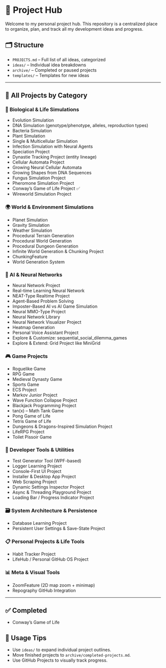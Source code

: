 # 🧠 Project Hub

Welcome to my personal project hub. This repository is a centralized place to organize, plan, and track all my development ideas and progress.

## 🗂 Structure
- `PROJECTS.md` – Full list of all ideas, categorized
- `ideas/` – Individual idea breakdowns
- `archive/` – Completed or paused projects
- `templates/` – Templates for new ideas

---

## 🚀 All Projects by Category

### 🧬 Biological & Life Simulations
- Evolution Simulation
- DNA Simulation (genotype/phenotype, alleles, reproduction types)
- Bacteria Simulation
- Plant Simulation
- Single & Multicellular Simulation
- Infection Simulation with Neural Agents
- Speciation Project
- Dynastie Tracking Project (entity lineage)
- Cellular Automata Project
- Growing Neural Cellular Automata
- Growing Shapes from DNA Sequences
- Fungus Simulation Project
- Pheromone Simulation Project
- Conway’s Game of Life Project ✅
- Wireworld Simulation Project

### 🌍 World & Environment Simulations
- Planet Simulation
- Gravity Simulation
- Weather Simulation
- Procedural Terrain Generation
- Procedural World Generation
- Procedural Dungeon Generation
- Infinite World Generation & Chunking Project
- ChunkingFeature
- World Generation System

### 🧠 AI & Neural Networks
- Neural Network Project
- Real-time Learning Neural Network
- NEAT-Type Realtime Project
- Agent-Based Problem Solving
- Imposter-Based AI vs AI Game Simulation
- Neural MMO-Type Project
- Neural Network Library
- Neural Network Visualizer Project
- Heatmap Generation
- Personal Voice Assistant Project
- Explore & Customize: sequential_social_dilemma_games
- Explore & Extend: Grid Project like MiniGrid

### 🎮 Game Projects
- Roguelike Game
- RPG Game
- Medieval Dynasty Game
- Sports Game
- ECS Project
- Markov Junior Project
- Wave Function Collapse Project
- Blackjack Programming Project
- tan(x) – Math Tank Game
- Pong Game of Life
- Tetris Game of Life
- Dungeons & Dragons-Inspired Simulation Project
- LifeRPG Project
- Toilet Pissoir Game

### 🧰 Developer Tools & Utilities
- Test Generator Tool (WPF-based)
- Logger Learning Project
- Console-First UI Project
- Installer & Desktop App Project
- Web Scraping Project
- Dynamic Settings Inspector Project
- Async & Threading Playground Project
- Loading Bar / Progress Indicator Project

### 🗃️ System Architecture & Persistence
- Database Learning Project
- Persistent User Settings & Save-State Project

### 📋 Personal Projects & Life Tools
- Habit Tracker Project
- LifeHub / Personal GitHub OS Project

### 📊 Meta & Visual Tools
- ZoomFeature (2D map zoom + minimap)
- Repography GitHub Integration

---

## ✅ Completed
- Conway’s Game of Life

## 🧰 Usage Tips
- Use `ideas/` to expand individual project outlines.
- Move finished projects to `archive/completed-projects.md`.
- Use GitHub Projects to visually track progress.
